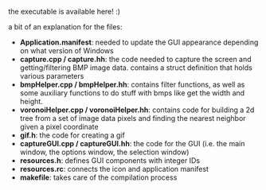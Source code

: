 the executable is available here! :)    
     
a bit of an explanation for the files:    
- **Application.manifest**: needed to update the GUI appearance depending on what version of Windows 
- **capture.cpp / capture.hh**: the code needed to capture the screen and getting/filtering BMP image data. contains a struct definition that holds various parameters     
- **bmpHelper.cpp / bmpHelper.hh**: contains filter functions, as well as some auxiliary functions to do stuff with bmps like get the width and height.
- **voronoiHelper.cpp / voronoiHelper.hh**: contains code for building a 2d tree from a set of image data pixels and finding the nearest neighbor given a pixel coordinate
- **gif.h**: the code for creating a gif
- **captureGUI.cpp / captureGUI.hh**: the code for the GUI (i.e. the main window, the options window, the selection window)    
- **resources.h**: defines GUI components with integer IDs    
- **resources.rc**: connects the icon and application manifest
- **makefile**: takes care of the compilation process 
